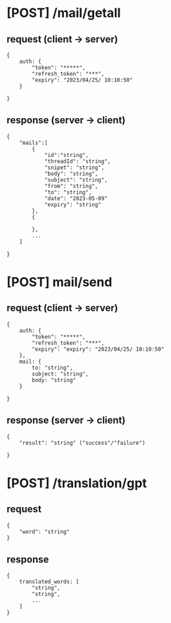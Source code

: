 # [POST] /mail/getall

## request (client -> server)

```
{
    auth: {
        "token": "*****",
        "refresh_token": "***",
        "expiry": "2023/04/25/ 10:10:50"
    }

}
```



## response (server -> client)
```
{ 
    "mails":[
        {   
            "id":"string",
            "threadId": "string",
            "snipet": "string",
            "body": "string",
            "subject": "string",
            "from": "string",
            "to": "string",
            "date": "2023-05-09"
            "expiry": "string"
        },
        {

        },
        ...
    ]

}
```
# [POST] mail/send

## request (client -> server)
```
{
    auth: {
        "token": "*****",
        "refresh_token": "***",
        "expiry": "expiry": "2023/04/25/ 10:10:50"
    },
    mail: {
        to: "string",
        subject: "string",
        body: "string"
    }

}
```

## response (server -> client)
```
{ 
    "result": "string" ("success"/"failure")
    
}
```

# [POST] /translation/gpt

## request

```
{
    "word": "string"
}
```

## response

```
{
    translated_words: [
        "string",
        "string",
        ...
    ]
}
```